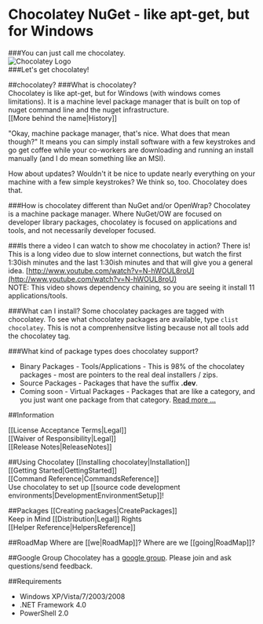 # Chocolatey NuGet - like apt-get, but for Windows
###You can just call me chocolatey.  
![Chocolatey Logo](wiki/images/chocolateyicon.gif "Chocolatey")  
###Let's get chocolatey!
  
##chocolatey?
###What is chocolatey?  
Chocolatey is like apt-get, but for Windows (with windows comes limitations). It is a machine level package manager that is built on top of nuget command line and the nuget infrastructure.  
[[More behind the name|History]]

"Okay, machine package manager, that's nice. What does that mean though?" It means you can simply install software with a few keystrokes and go get coffee while your co-workers are downloading and running an install manually (and I do mean something like an MSI).  
  
How about updates? Wouldn't it be nice to update nearly everything on your machine with a few simple keystrokes? We think so, too.  Chocolatey does that.  
  
###How is chocolatey different than NuGet and/or OpenWrap?
Chocolatey is a machine package manager. Where NuGet/OW are focused on developer library packages, chocolatey is focused on applications and tools, and not necessarily developer focused.
  
###Is there a video I can watch to show me chocolatey in action?
There is! This is a long video due to slow internet connections, but watch the first 1:30ish minutes and the last 1:30ish minutes and that will give you a general idea. [http://www.youtube.com/watch?v=N-hWOUL8roU](http://www.youtube.com/watch?v=N-hWOUL8roU)  
NOTE: This video shows dependency chaining, so you are seeing it install 11 applications/tools.  
  
###What can I install?
Some chocolatey packages are tagged with chocolatey. To see what chocolatey packages are available, type `clist chocolatey`. This is not a comprenhensitve listing because not all tools add the chocolatey tag.  
  
###What kind of package types does chocolatey support?
  
* Binary Packages - Tools/Applications - This is 98% of the chocolatey packages - most are pointers to the real deal installers / zips.  
* Source Packages - Packages that have the suffix **.dev**.
* Coming soon - Virtual Packages - Packages that are like a category, and you just want one package from that category. [Read more ...](https://github.com/ferventcoder/nugetpackages/issues/30)
  
##Information
  
[[License Acceptance Terms|Legal]]  
[[Waiver of Responsibility|Legal]]  
[[Release Notes|ReleaseNotes]]

##Using Chocolatey
[[Installing chocolatey|Installation]]  
[[Getting Started|GettingStarted]]  
[[Command Reference|CommandsReference]]  
Use chocolatey to set up [[source code development environments|DevelopmentEnvironmentSetup]]!  
  
##Packages
[[Creating packages|CreatePackages]]  
Keep in Mind [[Distribution|Legal]] Rights  
[[Helper Reference|HelpersReference]]  
  
##RoadMap
Where are [[we|RoadMap]]? Where are we [[going|RoadMap]]?
  
##Google Group
Chocolatey has a [google group](http://groups.google.com/group/chocolatey). Please join and ask questions/send feedback.  

##Requirements
 * Windows XP/Vista/7/2003/2008  
 * .NET Framework 4.0  
 * PowerShell 2.0  